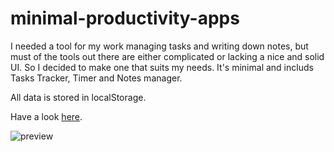 # minimal-productivity-apps


I needed a tool for my work managing tasks and writing down notes, but must of the tools out there are either complicated or lacking a nice and solid UI. So I decided to make one that suits my needs. It's minimal and includs Tasks Tracker, Timer and Notes manager.

All data is stored in localStorage.

Have a look [here](https://saconway.github.io/minimal-productivity-apps/).

![preview](https://saconway.github.io/minimal-productivity-apps/preview.jpg)
